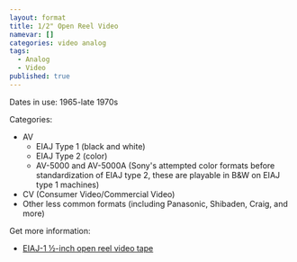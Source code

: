 ```yaml
---
layout: format
title: 1/2" Open Reel Video
namevar: []
categories: video analog
tags:
  - Analog
  - Video
published: true
---
```


Dates in use: 1965-late 1970s

Categories:
- AV
  - EIAJ Type 1 (black and white)
  - EIAJ Type 2 (color)
  - AV-5000 and AV-5000A (Sony's attempted color formats before standardization of EIAJ type 2, these are playable in B&W on EIAJ type 1 machines)
- CV (Consumer Video/Commercial Video)
- Other less common formats (including Panasonic, Shibaden, Craig, and more)

Get more information:
- [EIAJ-1 ½-inch open reel video tape](https://obsoletemedia.org/%c2%bd-inch-eiaj-open-reel-video-tape/)
